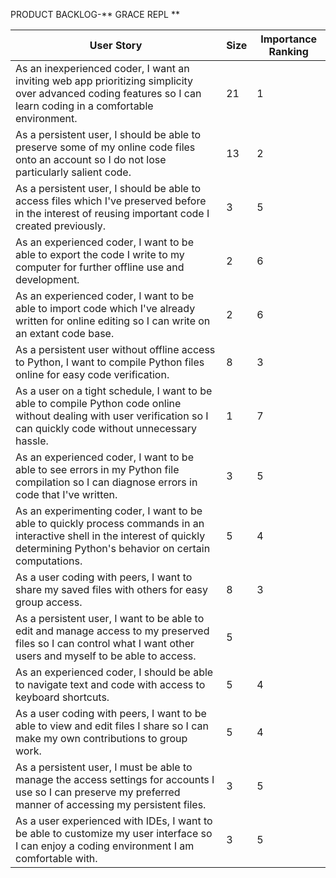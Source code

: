 PRODUCT BACKLOG-** GRACE REPL **

| User Story | Size | Importance Ranking |
| --- | --- | --- |
|As an inexperienced coder, I want an inviting web app prioritizing simplicity over advanced coding features so I can learn coding in a comfortable environment. | 21 | 1 |
| As a persistent user, I should be able to preserve some of my online code files onto an account so I do not lose particularly salient code. | 13 | 2 |
| As a persistent user, I should be able to access files which I've preserved before in the interest of reusing important code I created previously. | 3 | 5 |
| As an experienced coder, I want to be able to export the code I write to my computer for further offline use and development. | 2 | 6 |
| As an experienced coder, I want to be able to import code which I've already written for online editing so I can write on an extant code base. | 2 | 6 |
| As a persistent user without offline access to Python, I want to compile Python files online for easy code verification. | 8 | 3 |
| As a user on a tight schedule, I want to be able to compile Python code online without dealing with user verification so I can quickly code without unnecessary hassle. | 1 | 7 |
| As an experienced coder, I want to be able to see errors in my Python file compilation so I can diagnose errors in code that I've written. | 3 | 5 |
| As an experimenting coder, I want to be able to quickly process commands in an interactive shell in the interest of quickly determining Python's behavior on certain computations. | 5 | 4 |
| As a user coding with peers, I want to share my saved files with others for easy group access. | 8 | 3 |
| As a persistent user, I want to be able to edit and manage access to my preserved files so I can control what I want other users and myself to be able to access. | 5 | 
| As an experienced coder, I should be able to navigate text and code with access to keyboard shortcuts. | 5 | 4 |
| As a user coding with peers, I want to be able to view and edit files I share so I can make my own contributions to group work. | 5 | 4 |
| As a persistent user, I must be able to manage the access settings for accounts I use so I can preserve my preferred manner of accessing my persistent files. | 3 | 5 |
| As a user experienced with IDEs, I want to be able to customize my user interface so I can enjoy a coding environment I am comfortable with. | 3 | 5 | 

